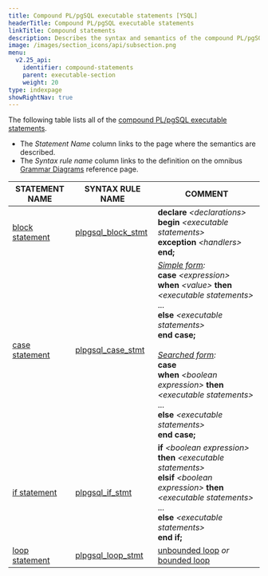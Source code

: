 ```yaml
---
title: Compound PL/pgSQL executable statements [YSQL]
headerTitle: Compound PL/pgSQL executable statements
linkTitle: Compound statements
description: Describes the syntax and semantics of the compound PL/pgSQL executable statements. [YSQL]
image: /images/section_icons/api/subsection.png
menu:
  v2.25_api:
    identifier: compound-statements
    parent: executable-section
    weight: 20
type: indexpage
showRightNav: true
---
```


The following table lists all of the [compound PL/pgSQL executable statements](../../../../../syntax_resources/grammar_diagrams/#plpgsql-compound-stmt).
- The _Statement Name_ column links to the page where the semantics are described.
- The _Syntax rule name_ column links to the definition on the omnibus [Grammar Diagrams](../../../../../syntax_resources/grammar_diagrams/) reference page.

| STATEMENT NAME                                | SYNTAX RULE NAME                                                                           | COMMENT |
| --------------------------------------------- | ------------------------------------------------------------------------------------------ | ------- |
| [block statement](../../#plpgsql-block-stmt)  | [plpgsql_block_stmt](../../../../../syntax_resources/grammar_diagrams/#plpgsql-block-stmt) | **declare** _\<declarations\>_<br /> **begin** _\<executable statements\>_<br /> **exception** _\<handlers\>_<br /> **end;** |
| [case statement](./case-statement/)           | [plpgsql_case_stmt](../../../../../syntax_resources/grammar_diagrams/#plpgsql-case-stmt)   | _<ins>Simple form</ins>:_<br /> **case** _\<expression\>_<br /> **when** _\<value\>_ **then** _\<executable statements\>_ ...<br /> **else** _\<executable statements\>_<br /> **end case;** <br /><br /> _<ins>Searched form</ins>:_<br /> **case** <br /> **when** _\<boolean expression\>_ **then** _\<executable statements\>_ ...<br /> **else** _\<executable statements\>_<br /> **end case;** |
| [if statement](./if-statement/)               | [plpgsql_if_stmt](../../../../../syntax_resources/grammar_diagrams/#plpgsql-if-stmt)       | **if** _\<boolean expression\>_ **then** _\<executable statements\>_<br /> **elsif** _\<boolean expression\>_ **then** _\<executable statements\>_ ...<br /> **else** _\<executable statements\>_<br /> **end if;** |
| [loop statement](./loop-exit-continue/)       | [plpgsql_loop_stmt](../../../../../syntax_resources/grammar_diagrams/#plpgsql-loop-stmt)   | [unbounded loop](./loop-exit-continue/infinite-and-while-loops/) _or_ [bounded loop](./loop-exit-continue/#bounded-loop) |
